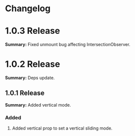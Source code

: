 # Changelog

# 1.0.3 Release

**Summary:** Fixed unmount bug affecting IntersectionObserver.

# 1.0.2 Release

**Summary:** Deps update.

## 1.0.1 Release

**Summary:** Added vertical mode.

### Added

1. Added vertical prop to set a vertical sliding mode.
